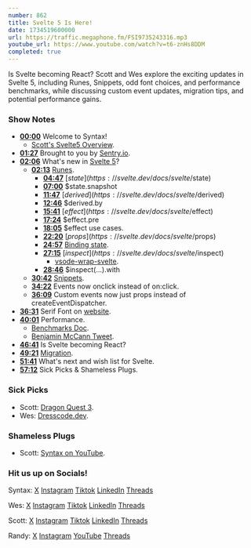 ```yaml
---
number: 862
title: Svelte 5 Is Here!
date: 1734519600000
url: https://traffic.megaphone.fm/FSI9735243316.mp3
youtube_url: https://www.youtube.com/watch?v=t6-znHs8DDM
completed: true
---
```

	
Is Svelte becoming React? Scott and Wes explore the exciting updates in Svelte 5, including Runes, Snippets, odd font choices, and performance benchmarks, while discussing custom event updates, migration tips, and potential performance gains.

### Show Notes

* **[00:00](#t=00:00)** Welcome to Syntax!
    * [Scott's Svelte5 Overview](https://youtu.be/8DQailPy3q8?si=EHDGByYwUpPrZHSV).
* **[01:27](#t=01:27)** Brought to you by [Sentry.io](https://sentry.io/syntax).
* **[02:06](#t=02:06)** What's new in [Svelte 5](https://svelte.dev/blog/svelte-5-is-alive)?
    * **[02:13](#t=02:13)** [Runes](https://svelte.dev/docs/svelte/what-are-runes).
        * **[04:47](#t=04:47)** [$state](https://svelte.dev/docs/svelte/$state)
        * **[07:00](#t=07:00)** $state.snapshot
        * **[11:47](#t=11:47)** [$derived](https://svelte.dev/docs/svelte/$derived)
        * **[12:46](#t=12:46)** $derived.by
        * **[15:41](#t=15:41)** [$effect](https://svelte.dev/docs/svelte/$effect)
        * **[17:24](#t=17:24)** $effect.pre
        * **[18:05](#t=18:05)** $effect use cases.
        * **[22:20](#t=22:20)** [$props](https://svelte.dev/docs/svelte/$props)
        * **[24:57](#t=24:57)** [Binding state](https://svelte.dev/docs/svelte/$bindable).
        * **[27:15](#t=27:15)** [$inspect](https://svelte.dev/docs/svelte/$inspect)
            * [vsode-wrap-svelte](https://github.com/stolinski/vscode-wrap-svelte).
        * **[28:46](#t=28:46)** $inspect(...).with
    * **[30:42](#t=30:42)** [Snippets](https://svelte.dev/docs/svelte/snippet).
    * **[34:22](#t=34:22)** Events now onclick instead of on:click.
    * **[36:09](#t=36:09)** Custom events now just props instead of createEventDispatcher.
* **[36:31](#t=36:31)** Serif Font on [website](https://svelte.dev/).
* **[40:01](#t=40:01)** Performance.
    * [Benchmarks Doc](https://krausest.github.io/js-framework-benchmark/2024/table_chrome_130.0.6723.58.html).
    * [Benjamin McCann Tweet](https://x.com/BenjaminMcCann/status/1825927135393177994).
* **[46:41](#t=46:41)** Is Svelte becoming React?
* **[49:21](#t=49:21)** [Migration](https://svelte.dev/docs/svelte/v5-migration-guide).
* **[51:41](#t=51:41)** What's next and wish list for Svelte.
* **[57:12](#t=57:12)** Sick Picks & Shameless Plugs.

### Sick Picks

- Scott: [Dragon Quest 3](https://amzn.to/3CK2kHH).
- Wes: [Dresscode.dev](https://dresscode.dev/).

### Shameless Plugs

- Scott: [Syntax on YouTube](https://youtube.com/@syntaxfm).

### Hit us up on Socials!

Syntax: [X](https://twitter.com/syntaxfm) [Instagram](https://www.instagram.com/syntax_fm/) [Tiktok](https://www.tiktok.com/@syntaxfm) [LinkedIn](https://www.linkedin.com/company/96077407/admin/feed/posts/) [Threads](https://www.threads.net/@syntax_fm)

Wes: [X](https://twitter.com/wesbos) [Instagram](https://www.instagram.com/wesbos/) [Tiktok](https://www.tiktok.com/@wesbos) [LinkedIn](https://www.linkedin.com/in/wesbos/) [Threads](https://www.threads.net/@wesbos)

Scott: [X](https://twitter.com/stolinski) [Instagram](https://www.instagram.com/stolinski/) [Tiktok](https://www.tiktok.com/@stolinski) [LinkedIn](https://www.linkedin.com/in/stolinski/) [Threads](https://www.threads.net/@stolinski)

Randy: [X](https://twitter.com/randyrektor) [Instagram](https://www.instagram.com/randyrektor/) [YouTube](https://www.youtube.com/@randyrektor) [Threads](https://www.threads.net/@randyrektor)
